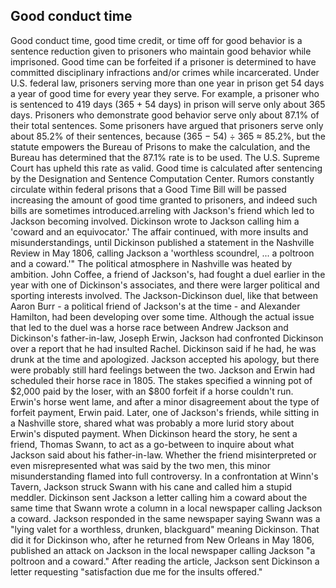 ## Good conduct time

Good conduct time, good time credit, or time off for good behavior is a sentence reduction given to prisoners who maintain good behavior while imprisoned. Good time can be forfeited if a prisoner is determined to have committed disciplinary infractions and/or crimes while incarcerated.
Under U.S. federal law, prisoners serving more than one year in prison get 54 days a year of good time for every year they serve. For example, a prisoner who is sentenced to 419 days (365 + 54 days) in prison will serve only about 365 days. Prisoners who demonstrate good behavior serve only about 87.1% of their total sentences.
Some prisoners have argued that prisoners serve only about 85.2% of their sentences, because (365 − 54) ÷ 365 ≈ 85.2%, but the statute empowers the Bureau of Prisons to make the calculation, and the Bureau has determined that the 87.1% rate is to be used. The U.S. Supreme Court has upheld this rate as valid. Good time is calculated after sentencing by the Designation and Sentence Computation Center. Rumors constantly circulate within federal prisons that a Good Time Bill will be passed increasing the amount of good time granted to prisoners, and indeed such bills are sometimes introduced.arreling with Jackson's friend which led to Jackson becoming involved. Dickinson wrote to Jackson calling him a 'coward and an equivocator.' The affair continued, with more insults and misunderstandings, until Dickinson published a statement in the Nashville Review in May 1806, calling Jackson a 'worthless scoundrel, ... a poltroon and a coward.'"
The political atmosphere in Nashville was heated by ambition. John Coffee, a friend of Jackson's, had fought a duel earlier in the year with one of Dickinson's associates, and there were larger political and sporting interests involved. The Jackson-Dickinson duel, like that between Aaron Burr - a political friend of Jackson's at the time - and Alexander Hamilton, had been developing over some time.
Although the actual issue that led to the duel was a horse race between Andrew Jackson and Dickinson's father-in-law, Joseph Erwin, Jackson had confronted Dickinson over a report that he had insulted Rachel. Dickinson said if he had, he was drunk at the time and apologized. Jackson accepted his apology, but there were probably still hard feelings between the two. Jackson and Erwin had scheduled their horse race in 1805. The stakes specified a winning pot of $2,000 paid by the loser, with an $800 forfeit if a horse couldn't run. Erwin's horse went lame, and after a minor disagreement about the type of forfeit payment, Erwin paid.
Later, one of Jackson's friends, while sitting in a Nashville store, shared what was probably a more lurid story about Erwin's disputed payment. When Dickinson heard the story, he sent a friend, Thomas Swann, to act as a go-between to inquire about what Jackson said about his father-in-law. Whether the friend misinterpreted or even misrepresented what was said by the two men, this minor misunderstanding flamed into full controversy.
In a confrontation at Winn's Tavern, Jackson struck Swann with his cane and called him a stupid meddler. Dickinson sent Jackson a letter calling him a coward about the same time that Swann wrote a column in a local newspaper calling Jackson a coward. Jackson responded in the same newspaper saying Swann was a "lying valet for a worthless, drunken, blackguard" meaning Dickinson.
That did it for Dickinson who, after he returned from New Orleans in May 1806, published an attack on Jackson in the local newspaper calling Jackson "a poltroon and a coward." After reading the article, Jackson sent Dickinson a letter requesting "satisfaction due me for the insults offered."


